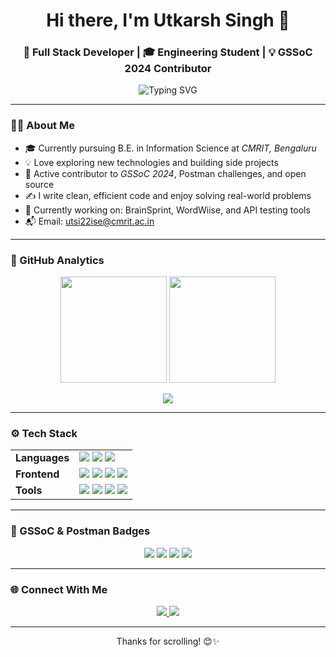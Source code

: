 <h1 align="center">Hi there, I'm Utkarsh Singh 👋</h1>
<h3 align="center">🚀 Full Stack Developer | 🎓 Engineering Student | 💡 GSSoC 2024 Contributor</h3>

<p align="center">
  <img src="https://readme-typing-svg.demolab.com?font=Fira+Code&size=22&pause=1000&color=F76F00&center=true&vCenter=true&width=435&lines=Frontend+Craftsman+🛠;Postman+API+Champion+📮;Open+Source+Lover+🌍;Next.js+Learner+📚;Always+Exploring+🚀" alt="Typing SVG" />
</p>

---

### 👨‍💻 About Me

- 🎓 Currently pursuing B.E. in Information Science at *CMRIT, Bengaluru*
- 💡 Love exploring new technologies and building side projects
- 🔭 Active contributor to *GSSoC 2024*, Postman challenges, and open source
- ✍ I write clean, efficient code and enjoy solving real-world problems
- 🎯 Currently working on: BrainSprint, WordWiise, and API testing tools
- 📬 Email: utsi22ise@cmrit.ac.in

---

### 🚀 GitHub Analytics

<p align="center">
  <img src="https://github-readme-stats.vercel.app/api?username=Anoymous786&show_icons=true&theme=radical&count_private=true&hide_border=true" height="170" />
  <img src="https://streak-stats.demolab.com/?user=Anoymous786&theme=radical&hide_border=true" height="170"/>
</p>

<p align="center">
  <img src="https://github-readme-stats.vercel.app/api/top-langs/?username=Anoymous786&layout=compact&theme=radical&hide_border=true" />
</p>

---

### ⚙ Tech Stack

<table align="center">
  <tr>
    <td><b>Languages</b></td>
    <td>
      <img src="https://img.shields.io/badge/Python-3670A0?style=for-the-badge&logo=python&logoColor=white"/>
      <img src="https://img.shields.io/badge/C-00599C?style=for-the-badge&logo=c&logoColor=white"/>
      <img src="https://img.shields.io/badge/JavaScript-yellow?style=for-the-badge&logo=javascript&logoColor=black"/>
    </td>
  </tr>
  <tr>
    <td><b>Frontend</b></td>
    <td>
      <img src="https://img.shields.io/badge/HTML-E34F26?style=for-the-badge&logo=html5&logoColor=white"/>
      <img src="https://img.shields.io/badge/CSS-1572B6?style=for-the-badge&logo=css3&logoColor=white"/>
      <img src="https://img.shields.io/badge/React-20232A?style=for-the-badge&logo=react&logoColor=61DAFB"/>
      <img src="https://img.shields.io/badge/Next.js-black?style=for-the-badge&logo=next.js&logoColor=white"/>
    </td>
  </tr>
  <tr>
    <td><b>Tools</b></td>
    <td>
      <img src="https://img.shields.io/badge/Git-F05032?style=for-the-badge&logo=git&logoColor=white"/>
      <img src="https://img.shields.io/badge/GitHub-181717?style=for-the-badge&logo=github"/>
      <img src="https://img.shields.io/badge/Postman-FF6C37?style=for-the-badge&logo=postman&logoColor=white"/>
      <img src="https://img.shields.io/badge/VS_Code-007ACC?style=for-the-badge&logo=visual-studio-code"/>
    </td>
  </tr>
</table>

---

### 🏅 GSSoC & Postman Badges

<p align="center">
  <img src="https://img.shields.io/badge/Postman-API--Fundamentals-orange?style=for-the-badge&logo=postman" />
  <img src="https://img.shields.io/badge/Git-Explorer-orange?style=for-the-badge&logo=git" />
  <img src="https://img.shields.io/badge/Code-Learner-blue?style=for-the-badge&logo=github" />
  <img src="https://img.shields.io/badge/Pull-Expert-green?style=for-the-badge&logo=github" />
</p>

---

### 🌐 Connect With Me

<p align="center">
  <a href="https://www.linkedin.com/in/utkarsh-singh-000000000/" target="_blank">
    <img src="https://img.shields.io/badge/LinkedIn-blue?style=for-the-badge&logo=linkedin" />
  </a>
  <a href="https://github.com/Anoymous786" target="_blank">
    <img src="https://img.shields.io/badge/GitHub-black?style=for-the-badge&logo=github" />
  </a>
</p>

---

<p align="center">Thanks for scrolling! 😊✨</p>
